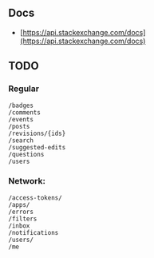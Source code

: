 ## Docs
* [https://api.stackexchange.com/docs](https://api.stackexchange.com/docs)

## TODO

### Regular
```
/badges
/comments
/events
/posts
/revisions/{ids}
/search
/suggested-edits
/questions
/users
```
### Network:
```
/access-tokens/
/apps/
/errors
/filters
/inbox
/notifications
/users/
/me
```
